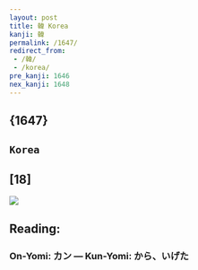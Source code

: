 ```yaml
---
layout: post
title: 韓 Korea
kanji: 韓
permalink: /1647/
redirect_from:
 - /韓/
 - /korea/
pre_kanji: 1646
nex_kanji: 1648
---
```


## {1647}

## `Korea`

## [18]

<div class="stroke"><img src="E99F93.png" /></div>

## Reading:

### On-Yomi: カン &mdash; Kun-Yomi: から、いげた
